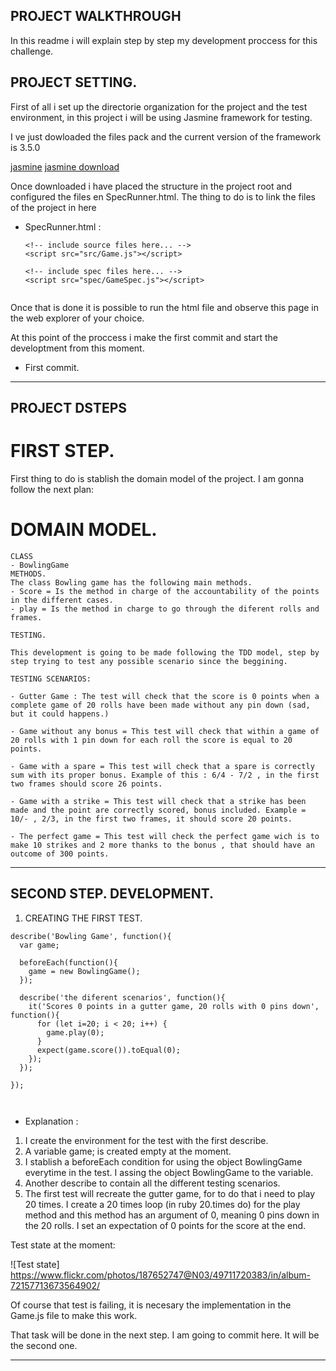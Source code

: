## PROJECT WALKTHROUGH ##

In this readme i will explain step by step my development proccess for this challenge.

## PROJECT SETTING.

First of all i set up the directorie organization for the project and the  test environment, in this project i will be using Jasmine framework for testing.

I ve just dowloaded the files pack and the current version of the framework is 3.5.0

[jasmine](https://jasmine.github.io/pages/getting_started.html)
[jasmine download](https://github.com/jasmine/jasmine/releases)

Once downloaded i have placed the structure in the project root and configured the files en SpecRunner.html. The thing to do is to link the files of the project in here

 - SpecRunner.html :

    ```
    <!-- include source files here... -->
    <script src="src/Game.js"></script>

    <!-- include spec files here... -->
    <script src="spec/GameSpec.js"></script>


    ```

  Once that is done it is possible to run the html file and observe this page in the web explorer of your choice.

  At this point of the proccess i make the first commit and start the developtment from this moment.
  - First commit.
--------------------------------------------------------------------------------

## PROJECT DSTEPS ##

# FIRST STEP.

  First thing to do is stablish the domain model of the project. I am gonna follow the next plan:

# DOMAIN MODEL.

    CLASS
    - BowlingGame
    METHODS.
    The class Bowling game has the following main methods.
    - Score = Is the method in charge of the accountability of the points in the different cases.
    - play = Is the method in charge to go through the diferent rolls and frames.

    TESTING.

    This development is going to be made following the TDD model, step by step trying to test any possible scenario since the beggining.

    TESTING SCENARIOS:  

    - Gutter Game : The test will check that the score is 0 points when a complete game of 20 rolls have been made without any pin down (sad, but it could happens.)

    - Game without any bonus = This test will check that within a game of 20 rolls with 1 pin down for each roll the score is equal to 20 points.

    - Game with a spare = This test will check that a spare is correctly sum with its proper bonus. Example of this : 6/4 - 7/2 , in the first two frames should score 26 points.

    - Game with a strike = This test will check that a strike has been made and the point are correctly scored, bonus included. Example = 10/- , 2/3, in the first two frames, it should score 20 points.

    - The perfect game = This test will check the perfect game wich is to make 10 strikes and 2 more thanks to the bonus , that should have an outcome of 300 points.


--------------------------------------------------------------------------------

## SECOND STEP. DEVELOPMENT.

  1. CREATING THE FIRST TEST.

  ```
  describe('Bowling Game', function(){
    var game;

    beforeEach(function(){
      game = new BowlingGame();
    });

    describe('the diferent scenarios', function(){
      it('Scores 0 points in a gutter game, 20 rolls with 0 pins down', function(){
        for (let i=20; i < 20; i++) {
          game.play(0);
        }
        expect(game.score()).toEqual(0);
      });
    });

  });



  ```

   - Explanation :

   1. I create the environment for the test with the first describe.
   2. A variable game; is created empty at the moment.
   3. I stablish a beforeEach condition for using the object BowlingGame everytime
   in the test. I assing the object BowlingGame to the variable.
   4. Another describe to contain all the different testing scenarios.
   5. The first test will recreate the gutter game, for to do that i need to play
   20 times. I create a 20 times loop (in ruby 20.times do) for the play method and this method has an argument of 0, meaning 0 pins down in the 20 rolls. I set an expectation of 0 points for the score at the end.

   Test state at the moment:

   ![Test state] https://www.flickr.com/photos/187652747@N03/49711720383/in/album-72157713673564902/

   Of course that test is failing, it is necesary the implementation in the Game.js file to make this work.

   That task will be done in the next step.
   I am going to commit here. It will be the second one.

   -----------------------------------------------------------------------------------
